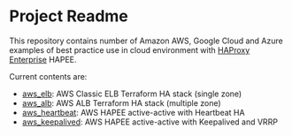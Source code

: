 # Project Readme

This repository contains number of Amazon AWS, Google Cloud and Azure examples of best practice use in cloud environment with [HAProxy Enterprise](https://www.haproxy.com/products/haproxy-enterprise-edition/) HAPEE.

Current contents are:

- [aws_elb](aws_elb/): AWS Classic ELB Terraform HA stack (single zone)
- [aws_alb](aws_alb/): AWS ALB Terraform HA stack (multiple zone)
- [aws_heartbeat](aws_heartbeat): AWS HAPEE active-active with Heartbeat HA
- [aws_keepalived](aws_keepalived/): AWS HAPEE active-active with Keepalived and VRRP